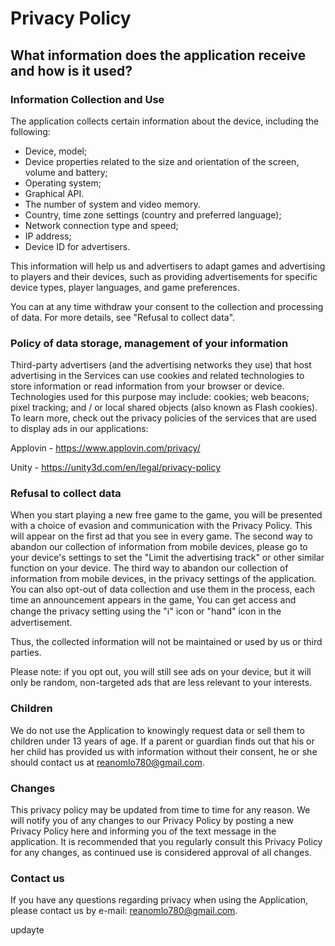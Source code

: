 # Privacy Policy

## What information does the application receive and how is it used?

### Information Collection and Use

The application collects certain information about the device, including the following:

- Device, model;
- Device properties related to the size and orientation of the screen, volume and battery;
-	Operating system;
- Graphical API.
- The number of system and video memory.
- Country, time zone settings (country and preferred language);
- Network connection type and speed;
- IP address;
- Device ID for advertisers.

This information will help us and advertisers to adapt games and advertising to players and their devices, such as providing advertisements for specific device types, player languages, and game preferences.

You can at any time withdraw your consent to the collection and processing of data. For more details, see "Refusal to collect data".

### Policy of data storage, management of your information

Third-party advertisers (and the advertising networks they use) that host advertising in the Services can use cookies and related technologies to store information or read information from your browser or device. Technologies used for this purpose may include: cookies; web beacons; pixel tracking; and / or local shared objects (also known as Flash cookies). To learn more, check out the privacy policies of the services that are used to display ads in our applications:

Applovin -  https://www.applovin.com/privacy/

Unity -  https://unity3d.com/en/legal/privacy-policy


### Refusal to collect data

When you start playing a new free game to the game, you will be presented with a choice of evasion and communication with the Privacy Policy. This will appear on the first ad that you see in every game. The second way to abandon our collection of information from mobile devices, please go to your device's settings to set the "Limit the advertising track" or other similar function on your device. The third way to abandon our collection of information from mobile devices, in the privacy settings of the application. You can also opt-out of data collection and use them in the process, each time an announcement appears in the game, You can get access and change the privacy setting using the "ℹ" icon or "hand" icon in the advertisement.

Thus, the collected information will not be maintained or used by us or third parties.

Please note: if you opt out, you will still see ads on your device, but it will only be random, non-targeted ads that are less relevant to your interests.

### Children

We do not use the Application to knowingly request data or sell them to children under 13 years of age. If a parent or guardian finds out that his or her child has provided us with information without their consent, he or she should contact us at reanomlo780@gmail.com.

### Changes

This privacy policy may be updated from time to time for any reason. We will notify you of any changes to our Privacy Policy by posting a new Privacy Policy here and informing you of the text message in the application. It is recommended that you regularly consult this Privacy Policy for any changes, as continued use is considered approval of all changes.

### Contact us

If you have any questions regarding privacy when using the Application, please contact us by e-mail: reanomlo780@gmail.com.

updayte

